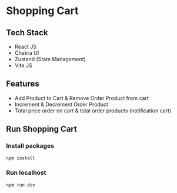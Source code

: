 # Shopping Cart

## Tech Stack
- React JS
- Chakra UI
- Zustand (State Management)
- Vite JS

## Features
- Add Product to Cart & Remove Order Product from cart
- Increment & Decrement Order Product
- Total price order on cart & total order products (notification cart)

## Run Shopping Cart
### Install packages
`npm install`

### Run localhost 
`npm run dev`